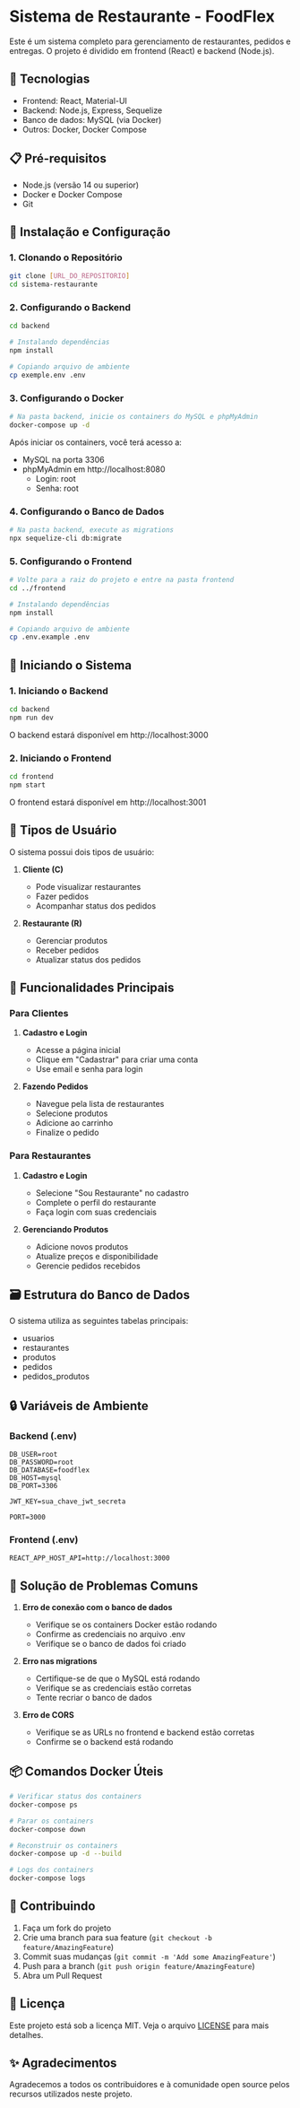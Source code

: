 # Sistema de Restaurante - FoodFlex

Este é um sistema completo para gerenciamento de restaurantes, pedidos e entregas. O projeto é dividido em frontend (React) e backend (Node.js).

## 🚀 Tecnologias

- Frontend: React, Material-UI
- Backend: Node.js, Express, Sequelize
- Banco de dados: MySQL (via Docker)
- Outros: Docker, Docker Compose

## 📋 Pré-requisitos

- Node.js (versão 14 ou superior)
- Docker e Docker Compose
- Git

## 🔧 Instalação e Configuração

### 1. Clonando o Repositório

```bash
git clone [URL_DO_REPOSITORIO]
cd sistema-restaurante
```

### 2. Configurando o Backend

```bash
cd backend

# Instalando dependências
npm install

# Copiando arquivo de ambiente
cp exemple.env .env
```

### 3. Configurando o Docker

```bash
# Na pasta backend, inicie os containers do MySQL e phpMyAdmin
docker-compose up -d
```

Após iniciar os containers, você terá acesso a:
- MySQL na porta 3306
- phpMyAdmin em http://localhost:8080
  - Login: root
  - Senha: root

### 4. Configurando o Banco de Dados

```bash
# Na pasta backend, execute as migrations
npx sequelize-cli db:migrate
```

### 5. Configurando o Frontend

```bash
# Volte para a raiz do projeto e entre na pasta frontend
cd ../frontend

# Instalando dependências
npm install

# Copiando arquivo de ambiente
cp .env.example .env
```

## 🚀 Iniciando o Sistema

### 1. Iniciando o Backend

```bash
cd backend
npm run dev
```

O backend estará disponível em http://localhost:3000

### 2. Iniciando o Frontend

```bash
cd frontend
npm start
```

O frontend estará disponível em http://localhost:3001

## 👥 Tipos de Usuário

O sistema possui dois tipos de usuário:

1. **Cliente (C)**
   - Pode visualizar restaurantes
   - Fazer pedidos
   - Acompanhar status dos pedidos

2. **Restaurante (R)**
   - Gerenciar produtos
   - Receber pedidos
   - Atualizar status dos pedidos

## 📱 Funcionalidades Principais

### Para Clientes

1. **Cadastro e Login**
   - Acesse a página inicial
   - Clique em "Cadastrar" para criar uma conta
   - Use email e senha para login

2. **Fazendo Pedidos**
   - Navegue pela lista de restaurantes
   - Selecione produtos
   - Adicione ao carrinho
   - Finalize o pedido

### Para Restaurantes

1. **Cadastro e Login**
   - Selecione "Sou Restaurante" no cadastro
   - Complete o perfil do restaurante
   - Faça login com suas credenciais

2. **Gerenciando Produtos**
   - Adicione novos produtos
   - Atualize preços e disponibilidade
   - Gerencie pedidos recebidos

## 🗃️ Estrutura do Banco de Dados

O sistema utiliza as seguintes tabelas principais:
- usuarios
- restaurantes
- produtos
- pedidos
- pedidos_produtos

## 🔒 Variáveis de Ambiente

### Backend (.env)
```env
DB_USER=root
DB_PASSWORD=root
DB_DATABASE=foodflex
DB_HOST=mysql
DB_PORT=3306

JWT_KEY=sua_chave_jwt_secreta

PORT=3000
```

### Frontend (.env)
```env
REACT_APP_HOST_API=http://localhost:3000
```

## 🐛 Solução de Problemas Comuns

1. **Erro de conexão com o banco de dados**
   - Verifique se os containers Docker estão rodando
   - Confirme as credenciais no arquivo .env
   - Verifique se o banco de dados foi criado

2. **Erro nas migrations**
   - Certifique-se de que o MySQL está rodando
   - Verifique se as credenciais estão corretas
   - Tente recriar o banco de dados

3. **Erro de CORS**
   - Verifique se as URLs no frontend e backend estão corretas
   - Confirme se o backend está rodando

## 📦 Comandos Docker Úteis

```bash
# Verificar status dos containers
docker-compose ps

# Parar os containers
docker-compose down

# Reconstruir os containers
docker-compose up -d --build

# Logs dos containers
docker-compose logs
```

## 🤝 Contribuindo

1. Faça um fork do projeto
2. Crie uma branch para sua feature (`git checkout -b feature/AmazingFeature`)
3. Commit suas mudanças (`git commit -m 'Add some AmazingFeature'`)
4. Push para a branch (`git push origin feature/AmazingFeature`)
5. Abra um Pull Request

## 📄 Licença

Este projeto está sob a licença MIT. Veja o arquivo [LICENSE](LICENSE) para mais detalhes.

## ✨ Agradecimentos

Agradecemos a todos os contribuidores e à comunidade open source pelos recursos utilizados neste projeto.
